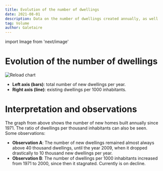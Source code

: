 ```yaml
---
title: Evolution of the number of dwellings
date: 2021-08-01
description: Data on the number of dwellings created annually, as well as the ratio of dwellings per 1,000 inhabitants.
tag: Volume
author: Galetaire
---
```


import Image from 'next/image'

# Evolution of the number of dwellings

<Image
  src="/images/nombrehabitatges.png"
  alt="Reload chart"
  width={1140}
  height={547}
  priority
  className="next-image"
/>

- **Left axis (bars)**: total number of new dwellings per year.
- **Right axis (line)**: existing dwellings per 1000 inhabitants.

# Interpretation and observations

The graph from above shows the number of new homes built annually since 1971. The ratio of dwellings per thousand inhabitants can also be seen. Some observations:

- **Observation A**: The number of new dwellings remained almost always above 40 thousand dwellings, until the year 2009, when it dropped drastically to 10 thousand new dwellings per year.
- **Observation B**: The number of dwellings per 1000 inhabitants increased from 1971 to 2000, since then it stagnated. Currently is on decline.

